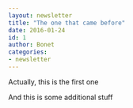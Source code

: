 ```yaml
---
layout: newsletter
title: "The one that came before"
date: 2016-01-24
id: 1
author: Bonet
categories:
- newsletter
---
```


Actually, this is the first one

<!--more-->

And this is some additional stuff
